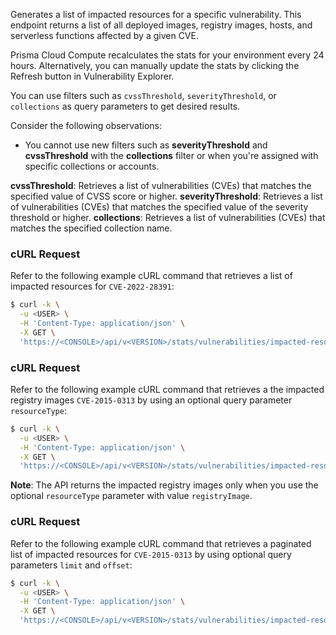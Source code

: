 Generates a list of impacted resources for a specific vulnerability.
This endpoint returns a list of all deployed images, registry images, hosts, and serverless functions affected by a given CVE.

Prisma Cloud Compute recalculates the stats for your environment every 24 hours.
Alternatively, you can manually update the stats by clicking the Refresh button in Vulnerability Explorer.

You can use filters such as `cvssThreshold`, `severityThreshold`, or `collections` as query parameters to get desired results.

Consider the following observations:
- You cannot use new filters such as **severityThreshold** and **cvssThreshold** with the **collections** filter or when you're assigned with specific collections or accounts.

**cvssThreshold**: Retrieves a list of vulnerabilities (CVEs) that matches the specified value of CVSS score or higher.
**severityThreshold**: Retrieves a list of vulnerabilities (CVEs) that matches the specified value of the severity threshold or higher.
**collections**: Retrieves a list of vulnerabilities (CVEs) that matches the specified collection name.

### cURL Request

Refer to the following example cURL command that retrieves a list of impacted resources for `CVE-2022-28391`:

```bash
$ curl -k \
  -u <USER> \
  -H 'Content-Type: application/json' \
  -X GET \
  'https://<CONSOLE>/api/v<VERSION>/stats/vulnerabilities/impacted-resources?cve=CVE-2022-28391'
```

### cURL Request

Refer to the following example cURL command that retrieves a the impacted registry images `CVE-2015-0313` by using an optional query parameter `resourceType`:

```bash
$ curl -k \
  -u <USER> \
  -H 'Content-Type: application/json' \
  -X GET \
  'https://<CONSOLE>/api/v<VERSION>/stats/vulnerabilities/impacted-resources?cve=CVE-2015-0313&resourceType=registryImage'
```
**Note**: The API returns the impacted registry images only when you use the optional `resourceType` parameter with value `registryImage`.

### cURL Request

Refer to the following example cURL command that retrieves a paginated list of impacted resources for `CVE-2015-0313` by using optional query parameters `limit` and `offset`:

```bash
$ curl -k \
  -u <USER> \
  -H 'Content-Type: application/json' \
  -X GET \
  'https://<CONSOLE>/api/v<VERSION>/stats/vulnerabilities/impacted-resources?cve=CVE-2015-0313&offset=10&limit=100'
```
